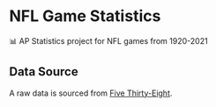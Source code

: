 # NFL Game Statistics

📊 AP Statistics project for NFL games from 1920-2021

## Data Source

A raw data is sourced from [Five Thirty-Eight](https://data.fivethirtyeight.com/).
